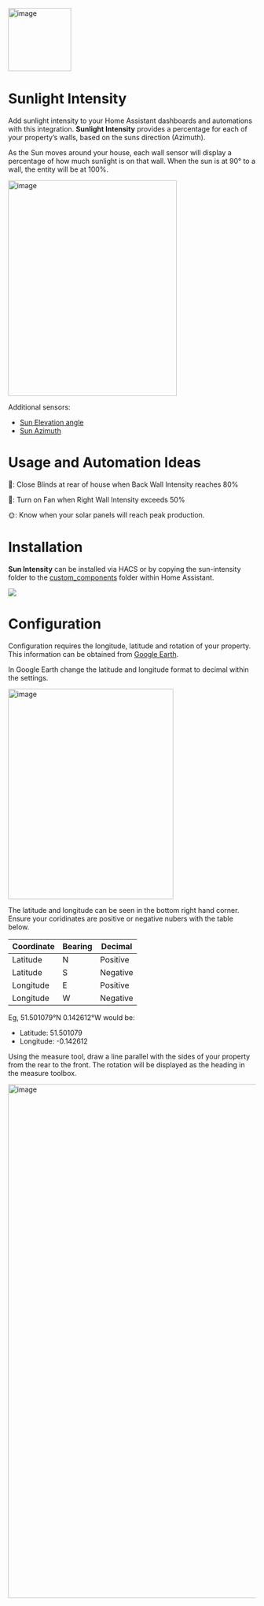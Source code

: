 <img width="128" height="128" alt="image" src="https://github.com/user-attachments/assets/7968de98-6374-4b1e-977a-df659aa61c53" />

# Sunlight Intensity 

Add sunlight intensity to your Home Assistant dashboards and automations with this integration. **Sunlight Intensity** provides a percentage for each of your property’s walls, based on the suns direction (Azimuth).

As the Sun moves around your house, each wall sensor will display a percentage of how much sunlight is on that wall. When the sun is at 90° to a wall, the entity will be at 100%.

<img width="343" height="438" alt="image" src="https://github.com/user-attachments/assets/6ef3277a-39ed-4c47-b9cb-5d68c2b6bbfd" />

Additional sensors:

* [Sun Elevation angle](https://www.pveducation.org/pvcdrom/properties-of-sunlight/elevation-angle)
* [Sun Azimuth](https://en.wikipedia.org/wiki/Solar_azimuth_angle)


# Usage and Automation Ideas

🤖:  Close Blinds at rear of house when Back Wall Intensity reaches 80%
 
🤖:  Turn on Fan when Right Wall Intensity exceeds 50%
 
🌞:  Know when your solar panels will reach peak production.

# Installation

**Sun Intensity** can be installed via HACS or by copying the sun-intensity folder to the [custom_components](https://github.com/urbanframe/sun-intensity/tree/main/custom_components/sun_intensity) folder within Home Assistant.


[<img src="https://my.home-assistant.io/badges/hacs_repository.svg" />](https://my.home-assistant.io/redirect/hacs_repository/?owner=urbanframe&repository=sunlight-intensity&category=integration)

# Configuration

Configuration requires the longitude, latitude and rotation of your property. This information can be obtained from [Google Earth](https://earth.google.com).

In Google Earth change the latitude and longitude format to decimal within the settings.  

<img width="336" height="427" alt="image" src="https://github.com/user-attachments/assets/5750ecb5-b3b1-484f-ba22-80c384f3500f" />


The latitude and longitude can be seen in the bottom right hand corner. Ensure your coridinates are positive or negative nubers with the table below.

|Coordinate|Bearing|Decimal|
|-|-|-|
|Latitude|N|Positive|
|Latitude|S|Negative|
|Longitude|E|Positive|
|Longitude|W|Negative|


Eg, 51.501079°N 0.142612°W would be:
* Latitude: 51.501079
* Longitude: -0.142612


Using the measure tool, draw a line parallel with the sides of your property from the rear to the front. The rotation will be displayed as the heading in the measure toolbox.


<img width="1280" height="1044" alt="image" src="https://github.com/user-attachments/assets/3338f357-1322-4a61-984d-6c438c3dc776" />


